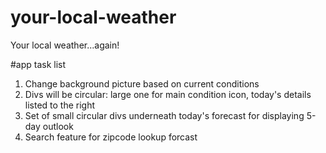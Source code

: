 # your-local-weather
Your local weather...again!

#app task list

1. Change background picture based on current conditions
2. Divs will be circular: large one for main condition icon, today's details listed to the right
3. Set of small circular divs underneath today's forecast for displaying 5-day outlook
4. Search feature for zipcode lookup forcast
